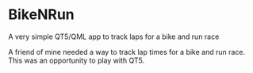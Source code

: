 # BikeNRun
A very simple QT5/QML app to track laps for a bike and run race

A friend of mine needed a way to track lap times for a bike and run race. This was an opportunity to play with QT5.
